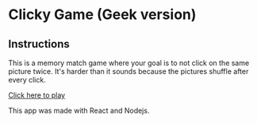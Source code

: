 # Clicky Game (Geek version)

## Instructions

This is a memory match game where your goal is to not click on the same picture twice. It's harder than it sounds because the pictures shuffle after every click.

[Click here to play](https://m3tron.github.io/clicky-game/)

This app was made with React and Nodejs.

